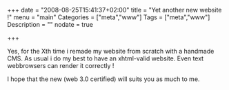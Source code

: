 +++
date = "2008-08-25T15:41:37+02:00"
title = "Yet another new website !"
menu = "main"
Categories = ["meta","www"]
Tags = ["meta","www"]
Description = ""
nodate = true

+++

Yes, for the Xth time i remade my website from scratch with a handmade CMS. As usual i do my best to have an xhtml-valid website. Even text webbrowsers can render it correctly !

I hope that the new (web 3.0 certified) will suits you as much to me.
